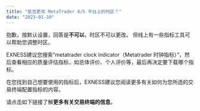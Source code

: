```yaml
---
title: "能否更改 MetaTrader 4/5 平台上的时区？"
date: "2023-01-10"
---
```


抱歉，按默认设置，回答是**不可以**，时区不可以更改。 但线上有一些指标工具可以帮助您调整时区。

EXNESS建议您搜索“metatrader clock indicator（Metatrader 时钟指标）”，然后查看相应的质量评估指标，如总体评价、个人评价等，最后再决定要下载哪个指标。

在您找到自己想要使用的指标后，EXNESS建议您阅读更多有关如何为您所选的交易终端配置指标的内容。

请点击如下链接了解**更多有关交易终端的信息**。
